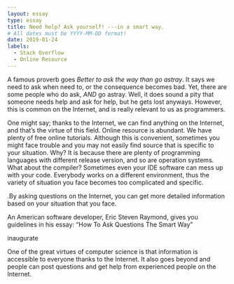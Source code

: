 ```yaml
---
layout: essay
type: essay
title: Need help? Ask yourself! ---in a smart way.
# All dates must be YYYY-MM-DD format!
date: 2019-01-24
labels:
  - Stack Overflow
  - Online Resource
---
```


A famous proverb goes *Better to ask the way than go astray*. It says we need to ask when need to, or the consequence becomes bad. Yet, there are some people who do ask, *AND* go astray.  Well, it does sound a pity that someone needs help and ask for help, but he gets lost anyways. However, this is common on the Internet, and is really relevant to us as programmers.

One might say; thanks to the Internet, we can find anything on the Internet, and that’s the virtue of this field. Online resource is abundant. We have plenty of free online tutorials. Although this is convenient, sometimes you might face trouble and you may not easily find source that is specific to your situation. Why? It is because there are plenty of programming languages with different release version, and so are operation systems. What about the compiler? Sometimes even your IDE software can mess up with your code. Everybody works on a different environment, thus the variety of situation you face becomes too complicated and specific.

.By asking questions on the Internet, you can get more detailed information based on your situation that you face.

An American software developer, Eric Steven Raymond, gives you guidelines in his essay: “How To Ask Questions The Smart Way” 






inaugurate 



One of the great virtues of computer science is that information is accessible to everyone thanks to the Internet.
 It also goes beyond and people can post questions and get help from experienced people on the Internet.
